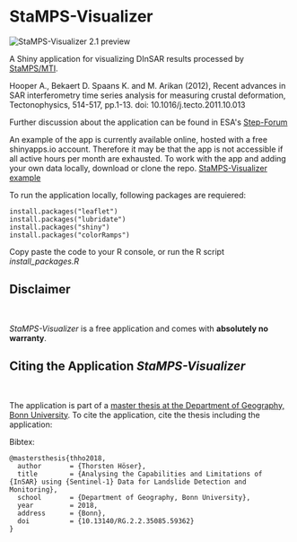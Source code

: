 # StaMPS-Visualizer

![](https://github.com/thho/StaMPS_Visualizer/blob/master/stamps_visualizer21_preview.png "StaMPS-Visualizer 2.1 preview")

A Shiny application for visualizing DInSAR results processed by [StaMPS/MTI](https://homepages.see.leeds.ac.uk/~earahoo/stamps/).

Hooper A., Bekaert D. Spaans K. and M. Arikan (2012), Recent advances in SAR interferometry time series analysis for measuring crustal deformation, Tectonophysics, 514-517, pp.1-13. doi: 10.1016/j.tecto.2011.10.013

Further discussion about the application can be found in ESA's [Step-Forum](https://forum.step.esa.int/t/stamps-visualizer-snap-stamps-workflow/9613?u=thho)

An example of the app is currently available online, hosted with a free shinyapps.io account. Therefore it may be that the app is not accessible if all active hours per month are exhausted. To work with the app and adding your own data locally, download or clone the repo. [StaMPS-Visualizer example](https://thho.shinyapps.io/StaMPS_Visualizer/)

To run the application locally, following packages are requiered:

```{r install-packages eval=FALSE}
install.packages("leaflet")
install.packages("lubridate")
install.packages("shiny")
install.packages("colorRamps")
```

Copy paste the code to your R console, or run the R script *install_packages.R*

## Disclaimer

<br/>

*StaMPS-Visualizer* is a free application and comes with **absolutely no warranty**.


## Citing the Application *StaMPS-Visualizer*

<br/>

The application is part of a [master thesis at the Department of Geography, Bonn University](https://doi.org/10.13140/RG.2.2.35085.59362). To cite the application, cite the thesis including the application:

Bibtex:

```{css eval=FALSE}
@mastersthesis{thho2018,
  author       = {Thorsten Höser}, 
  title        = {Analysing the Capabilities and Limitations of {InSAR} using {Sentinel-1} Data for Landslide Detection and Monitoring},
  school       = {Department of Geography, Bonn University},
  year         = 2018,
  address      = {Bonn},
  doi          = {10.13140/RG.2.2.35085.59362}
}
```
